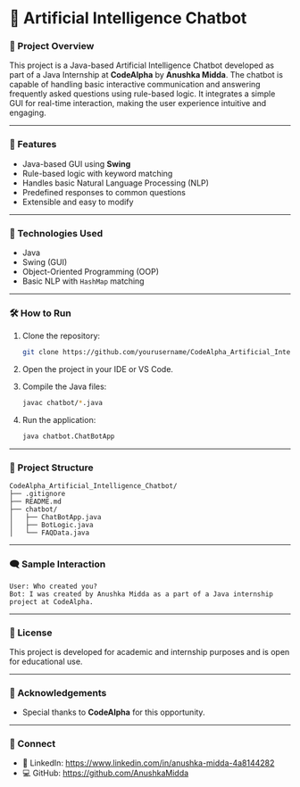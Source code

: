 # 🤖 Artificial Intelligence Chatbot

### 📌 Project Overview

This project is a Java-based Artificial Intelligence Chatbot developed as part of a Java Internship at **CodeAlpha** by **Anushka Midda**. The chatbot is capable of handling basic interactive communication and answering frequently asked questions using rule-based logic. It integrates a simple GUI for real-time interaction, making the user experience intuitive and engaging.

---

### 🚀 Features

* Java-based GUI using **Swing**
* Rule-based logic with keyword matching
* Handles basic Natural Language Processing (NLP)
* Predefined responses to common questions
* Extensible and easy to modify

---

### 🧠 Technologies Used

* Java
* Swing (GUI)
* Object-Oriented Programming (OOP)
* Basic NLP with `HashMap` matching

---

### 🛠️ How to Run

1. Clone the repository:

   ```bash
   git clone https://github.com/yourusername/CodeAlpha_Artificial_Intelligence_Chatbot.git
   ```
2. Open the project in your IDE or VS Code.
3. Compile the Java files:

   ```bash
   javac chatbot/*.java
   ```
4. Run the application:

   ```bash
   java chatbot.ChatBotApp
   ```

---

### 📁 Project Structure

```
CodeAlpha_Artificial_Intelligence_Chatbot/
├── .gitignore
├── README.md
├── chatbot/
│   ├── ChatBotApp.java
│   ├── BotLogic.java
│   └── FAQData.java
```

---

### 🗨️ Sample Interaction

```
User: Who created you?
Bot: I was created by Anushka Midda as a part of a Java internship project at CodeAlpha.
```

---

### 📜 License

This project is developed for academic and internship purposes and is open for educational use.

---

### 🙌 Acknowledgements

* Special thanks to **CodeAlpha** for this opportunity.

---

### 🔗 Connect

* 💼 LinkedIn: https://www.linkedin.com/in/anushka-midda-4a8144282
* 💻 GitHub: https://github.com/AnushkaMidda


